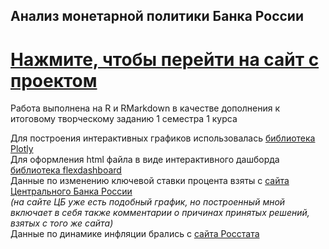 ## Анализ монетарной политики Банка России

# [Нажмите, чтобы перейти на сайт с проектом](https://mikhailovdaniil.github.io/monetaryPlots/)

Работа выполнена на R и RMarkdown в качестве дополнения к итоговому творческому заданию 1 семестра 1 курса </br>

Для построения интерактивных графиков использовалась [библиотека Plotly](https://plotly.com/r/) </br>
Для оформления html файла в виде интерактивного дашборда [библиотека flexdashboard](https://pkgs.rstudio.com/flexdashboard/) </br>
Данные по изменению ключевой ставки процента взяты с [сайта Центрального Банка России](https://www.cbr.ru/hd_base/KeyRate/) </br>
_(на сайте ЦБ уже есть подобный график, но построенный мной включает в себя также комментарии о причинах принятых решений, взятых с того же сайта)_ </br>
Данные по динамике инфляции брались с [сайта Росстата](https://gks.ru/bgd/free/b00_24/IssWWW.exe/Stg/d000/I000860R.HTM) </br>


